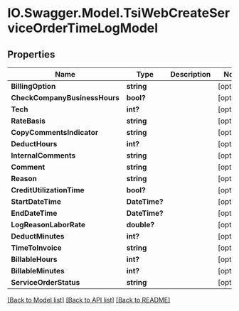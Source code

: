 # IO.Swagger.Model.TsiWebCreateServiceOrderTimeLogModel
## Properties

Name | Type | Description | Notes
------------ | ------------- | ------------- | -------------
**BillingOption** | **string** |  | [optional] 
**CheckCompanyBusinessHours** | **bool?** |  | [optional] 
**Tech** | **int?** |  | [optional] 
**RateBasis** | **string** |  | [optional] 
**CopyCommentsIndicator** | **string** |  | [optional] 
**DeductHours** | **int?** |  | [optional] 
**InternalComments** | **string** |  | [optional] 
**Comment** | **string** |  | [optional] 
**Reason** | **string** |  | [optional] 
**CreditUtilizationTime** | **bool?** |  | [optional] 
**StartDateTime** | **DateTime?** |  | [optional] 
**EndDateTime** | **DateTime?** |  | [optional] 
**LogReasonLaborRate** | **double?** |  | [optional] 
**DeductMinutes** | **int?** |  | [optional] 
**TimeToInvoice** | **string** |  | [optional] 
**BillableHours** | **int?** |  | [optional] 
**BillableMinutes** | **int?** |  | [optional] 
**ServiceOrderStatus** | **string** |  | [optional] 

[[Back to Model list]](../README.md#documentation-for-models) [[Back to API list]](../README.md#documentation-for-api-endpoints) [[Back to README]](../README.md)

